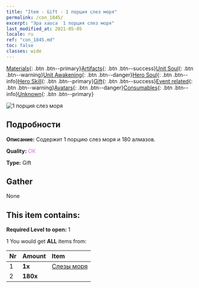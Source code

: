 ```yaml
---
title: "Item - Gift - 1 порция слез моря"
permalink: /con_1845/
excerpt: "Эра хаоса  1 порция слез моря"
last_modified_at: 2021-05-05
locale: ru
ref: "con_1845.md"
toc: false
classes: wide
---
```

 [Materials](/ItemsRU/){: .btn .btn--primary}[Artifacts](/ItemsRU/Artifacts/){: .btn .btn--success}[Unit Soul](/ItemsRU/UnitSoul/){: .btn .btn--warning}[Unit Awakening](/ItemsRU/UnitAwakening/){: .btn .btn--danger}[Hero Soul](/ItemsRU/HeroSoul/){: .btn .btn--info}[Hero Skill](/ItemsRU/HeroSkill/){: .btn .btn--primary}[Gift](/ItemsRU/Gift/){: .btn .btn--success}[Event related](/ItemsRU/Events/){: .btn .btn--warning}[Avatars](/ItemsRU/Avatars/){: .btn .btn--danger}[Consumables](/ItemsRU/Consumables/){: .btn .btn--info}[Unknown](/ItemsRU/Unknown/){: .btn .btn--primary}

 ![1 порция слез моря](/images/t/i_907466.png)

## Подробности
 **Описание:** Содержит 1 порцию слез моря и 180 алмазов.

 **Quality:** <span style="color: #DA70D6">OK</span>

 **Type:** Gift

## Gather

  None

## This item contains:

 **Required Level to open:** 1

 1 You would get **ALL** items  from:

  | Nr | Amount |     Item    |
  |:---|:-------|:------------|
  | 1 |  **1x** | [Слезы моря](/ItemsRU/con_955/) |  | 
  | 2 |  **180x** | <i class="fas fa-gem"/> |  | 
